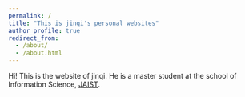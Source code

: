 ```yaml
---
permalink: /
title: "This is jinqi's personal websites"
author_profile: true
redirect_from: 
  - /about/
  - /about.html
---
```

Hi! This is the website of jinqi. He is a master student at the school of Information Science, [JAIST](https://www.jaist.ac.jp/english/).
